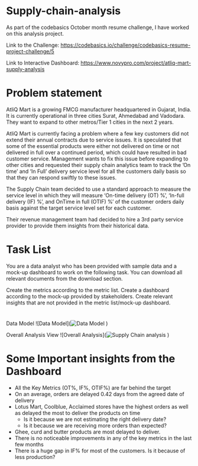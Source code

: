 # Supply-chain-analysis
As part of the codebasics October month resume challenge, I have worked on this analysis project.

Link to the Challenge: https://codebasics.io/challenge/codebasics-resume-project-challenge/5

Link to Interactive Dashboard: https://www.novypro.com/project/atliq-mart-supply-analysis

# Problem statement
AtliQ Mart is a growing FMCG manufacturer headquartered in Gujarat, India. It is currently operational in three cities Surat, Ahmedabad and Vadodara. They want to expand to other metros/Tier 1 cities in the next 2 years.

AtliQ Mart is currently facing a problem where a few key customers did not extend their annual contracts due to service issues. It is speculated that some of the essential products were either not delivered on time or not delivered in full over a continued period, which could have resulted in bad customer service. Management wants to fix this issue before expanding to other cities and requested their supply chain analytics team to track the ’On time’ and ‘In Full’ delivery service level for all the customers daily basis so that they can respond swiftly to these issues.

The Supply Chain team decided to use a standard approach to measure the service level in which they will measure ‘On-time delivery (OT) %’, ‘In-full delivery (IF) %’, and OnTime in full (OTIF) %’ of the customer orders daily basis against the target service level set for each customer.

Their revenue management team had decided to hire a 3rd party service provider to provide them insights from their historical data.

# Task List
You are a data analyst who has been provided with sample data and a mock-up dashboard to work on the following task. You can download all relevant documents from the download section.

Create the metrics according to the metric list.
Create a dashboard according to the mock-up provided by stakeholders.
Create relevant insights that are not provided in the metric list/mock-up dashboard.

#
Data Model
![Data Model](![Data Model](https://github.com/Subham1845/Supply-chain-analysis-PowerBI/assets/63052365/f8f0325f-75ff-47ab-bc7a-1b712709289e)
)


Overall Analysis View
![Overall Analysis](![Supply Chain analysis](https://github.com/Subham1845/Supply-chain-analysis-PowerBI/assets/63052365/496aeec3-c5d9-4fd3-9c69-46bd90e061c1)
)


# Some Important insights from the Dashboard
- All the Key Metrics (OT%, IF%, OTIF%) are far behind the target
- On an average, orders are delayed 0.42 days from the agreed date of delivery
- Lotus Mart, Coolblue, Acclaimed stores have the highest orders as well as delayed the most to deliver the products on time
  - Is it because we are not estimating the right delivery date?
  - Is it because we are receiving more orders than expected?
- Ghee, curd and butter products are most delayed to deliver.
- There is no noticeable improvements in any of the key metrics in the last few months
- There is a huge gap in IF% for most of the customers. Is it because of less production?
